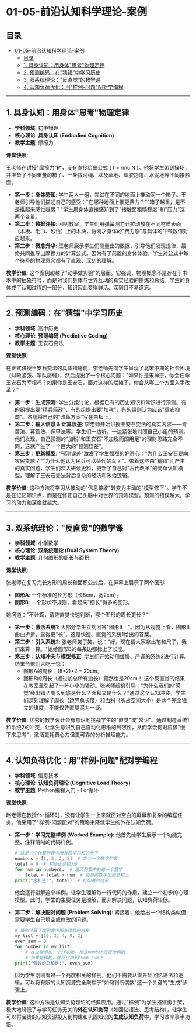 # 01-05-前沿认知科学理论-案例

## 目录

- [01-05-前沿认知科学理论-案例](#01-05-前沿认知科学理论-案例)
  - [目录](#目录)
  - [1. 具身认知：用身体"思考"物理定律](#1-具身认知用身体思考物理定律)
  - [2. 预测编码：在"猜错"中学习历史](#2-预测编码在猜错中学习历史)
  - [3. 双系统理论："反直觉"的数学课](#3-双系统理论反直觉的数学课)
  - [4. 认知负荷优化：用"样例-问题"配对学编程](#4-认知负荷优化用样例-问题配对学编程)

---

## 1. 具身认知：用身体"思考"物理定律

- **学科领域**: 初中物理
- **核心理论**: **具身认知 (Embodied Cognition)**
- **教学主题**: 摩擦力

**课堂快照**:

王老师在讲授"摩擦力"时，没有直接给出公式 \( f = \mu N \)。他将学生带到操场，并准备了不同重量的箱子、一条拔河绳、以及草地、塑胶跑道、水泥地等不同接触面。

- **第一步：身体感知**: 学生两人一组，尝试在不同的地面上推动同一个箱子。王老师引导他们描述自己的感受："在哪种地面上推更费力？""箱子越重，是不是推起来感觉越累？"学生用身体直接感知到了"接触面粗糙程度"和"压力"这两个变量。
- **第二步：数据连接**: 回到教室，学生们用弹簧测力计拉动放在不同材质表面（木板、毛巾、砂纸）上的木块，将刚才身体的"费力感"与具体的牛顿数值对应起来。
- **第三步：概念升华**: 王老师展示学生们测量出的数据，引导他们发现规律，最终共同推导出摩擦力的计算公式。因为有了前置的身体体验，学生对公式中每个符号的物理意义都有了直观、深刻的理解。

**教学价值**:
这个案例超越了"动手做实验"的层面。它强调，物理概念不是存在于书本中的抽象符号，而是对我们身体与世界互动的真实经验的提炼和总结。学生的身体成了认知过程的一部分，知识因此变得鲜活、深刻且不易遗忘。

---

## 2. 预测编码：在"猜错"中学习历史

- **学科领域**: 高中历史
- **核心理论**: **预测编码 (Predictive Coding)**
- **教学主题**: 王安石变法

**课堂快照**:

在正式讲授王安石变法的具体措施前，李老师先向学生呈现了北宋中期的社会困境（财政紧张、军队孱弱），然后提出了一个核心问题："如果你是宋神宗，你会任命王安石为宰相吗？如果你是王安石，面对这样的烂摊子，你会从哪三个方面入手改革？"

- **第一步：生成预测**: 学生分组讨论，根据已有的历史知识和常识进行预测。有的组提出要"精兵简政"，有的组提出要"加税"，有的组则认为应该"重农抑商"。各组将自己的"改革方案"写在白板上。
- **第二步：输入信息 & 计算误差**: 李老师开始讲授王安石变法的真实内容——青苗法、募役法、保甲法等。学生们一边听，一边紧张地对照自己小组的预测。他们发现，自己预测的"加税"和王安石"不加税而国用足"的理财思路完全不同，这就产生了一个巨大的"预测误差"。
- **第三步：更新模型**: "预测误差"激发了学生强烈的好奇心："为什么王安石要向农民贷款？""为什么他认为民兵可以替代禁军？"。带着这些由"猜错"而产生的真实问题，学生们深入研读史料，更新了自己对"古代改革"的简单认知模型，理解了王安石变法背后复杂的经济和政治逻辑。

**教学价值**:
这种方法将学习从被动的"信息接收"转变为主动的"模型修正"。学生不是在记忆知识点，而是在修正自己头脑中对世界的预测模型。预测的错误越大，学习的动力和深度就越大。

---

## 3. 双系统理论："反直觉"的数学课

- **学科领域**: 小学数学
- **核心理论**: **双系统理论 (Dual System Theory)**
- **教学主题**: 几何图形的周长与面积

**课堂快照**:

张老师在复习完长方形的周长和面积公式后，在屏幕上展示了两个图形：
- **图形A**: 一个标准的长方形（长8cm，宽2cm）。
- **图形B**: 一个形状不规则，看起来"细长"得多的图形。

她问道："不计算，请凭直觉快速判断，哪个图形的周长更长？"

- **第一步：激活系统1**: 大部分学生立刻回答"图形B！"。因为从视觉上看，图形B曲曲折折，显得更"长"。这是快速、直觉的系统1给出的答案。
- **第二步：引入系统2**: 张老师笑了笑，说："好，现在请大家拿出笔和尺子，我们来算一算。"她给图形B的每条边都标上了长度。
- **第三步：认知冲突与模型修正**: 学生们开始动用缓慢、严谨的系统2进行计算。结果令他们大吃一惊：
  - 图形A的周长：(8+2)×2 = 20cm。
  - 图形B的周长（通过加总所有边长）竟然也是20cm！
这个反直觉的结果在教室里引起了一阵小小的骚动。张老师趁机引导："为什么我们的'感觉'会出错？周长到底是什么？面积又是什么？"通过这个认知冲突，学生们深刻理解了周长（边界总长度）和面积（所占空间大小）是两个完全独立的维度，不能仅凭直觉混为一谈。

**教学价值**:
优秀的教学设计会有意识地挑战学生的"直觉"或"常识"。通过制造系统1和系统2的冲突，让学生意识到自己自动化思维的局限性，从而学会何时应该"慢下来思考"，激活更耗费心力但更可靠的分析推理能力。

---

## 4. 认知负荷优化：用"样例-问题"配对学编程

- **学科领域**: 信息技术
- **核心理论**: **认知负荷理论 (Cognitive Load Theory)**
- **教学主题**: Python编程入门 - For循环

**课堂快照**:

赵老师在教授`for`循环时，没有让学生一上来就面对空白的屏幕和复杂的编程任务。他采用了"样例-问题配对"的策略来降低学生的外在认知负荷。

- **第一步：学习完整样例 (Worked Example)**: 他首先给学生展示一个功能完整、注释清晰的代码样例。
  ```python
  # 这是一个计算列表中所有数字总和的例子
  numbers = [1, 5, 2, 8]  # 定义一个数字列表
  total = 0  # 初始化总和为0
  for num in numbers:  # 遍历列表中的每一个数字
      total = total + num  # 将当前数字加到总和上
  print("总和是:", total)  # 打印最终结果
  ```
  他会逐行讲解这个样例，让学生理解每一行代码的作用，建立一个初步的心理模型。此时，学生的主要任务是理解，而非解决问题，认知负荷较低。

- **第二步：解决配对问题 (Problem Solving)**: 紧接着，他给出一个结构类似但需要学生自己填空或修改的问题。
  ```python
  # 请你计算下面列表中所有偶数的总和
  my_list = [10, 3, 4, 9, 2]
  even_sum = 0
  for number in my_list:
      # 在这里添加一个if判断，检查number是否为偶数
      # 如果是偶数，就将它加到even_sum上
  print("偶数的总和是:", even_sum)
  ```
  因为学生刚刚看过一个高度相关的样例，他们不需要从零开始回忆语法和逻辑，可以将有限的认知资源完全聚焦于"如何判断偶数"这一个关键的"生成"步骤上。

**教学价值**:
这种方法是认知负荷理论的经典应用。通过"样例"为学生搭建脚手架，极大地降低了与学习任务无关的**外在认知负荷**（如回忆语法、思考结构），让学生可以将宝贵的认知资源投入到构建和巩固知识的**生成认知负荷**中，学习效率事半功倍。
